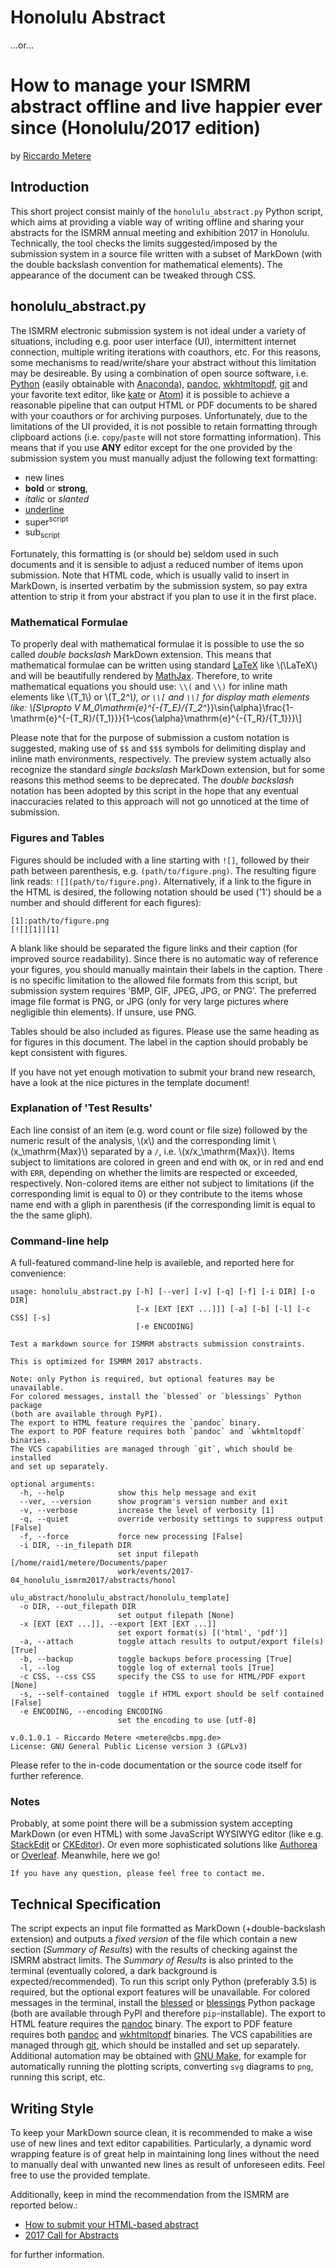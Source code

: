 Honolulu Abstract
=================

...or...

How to manage your ISMRM abstract offline and live happier ever since (Honolulu/2017 edition)
=============================================================================================

by [Riccardo Metere](mailto:metere@cbs.mpg.de)


## Introduction
This short project consist mainly of the `honolulu_abstract.py` Python script, which aims at providing a viable way of writing offline and sharing your abstracts for the ISMRM annual meeting and exhibition 2017 in Honolulu. Technically, the tool checks the limits suggested/imposed by the submission system in a source file written with a subset of MarkDown (with the double backslash convention for mathematical elements). The appearance of the document can be tweaked through CSS.


## honolulu_abstract.py
The ISMRM electronic submission system is not ideal under a variety of situations, including e.g. poor user interface (UI), intermittent internet connection, multiple writing iterations with coauthors, etc.
For this reasons, some mechanisms to read/write/share your abstract without this limitation may be desireable. By using a combination of open source software, i.e. [Python](https://www.python.org) (easily obtainable with [Anaconda](https://www.continuum.io/)), [pandoc](http://pandoc.org), [wkhtmltopdf](http://wkhtmltopdf.org), [git](https://git-scm.com) and your favorite text editor, like [kate](https://kate-editor.org) or [Atom](https://atom.io/)) it is possible to achieve a reasonable pipeline that can output HTML or PDF documents to be shared with your coauthors or for archiving purposes. Unfortunately, due to the limitations of the UI provided, it is not possible to retain formatting through clipboard actions (i.e. `copy`/`paste` will not store formatting information). This means that if you use **ANY** editor except for the one provided by the submission system you must manually adjust the following text formatting:

- new lines
- **bold** or __strong__,
- *italic* or _slanted_
- <u>underline</u>
- super<sup>script</sup>
- sub<sub>script</sub>

Fortunately, this formatting is (or should be) seldom used in such documents and it is sensible to adjust a reduced number of items upon submission. Note that HTML code, which is usually valid to insert in MarkDown, is inserted verbatim by the submission system, so pay extra attention to strip it from your abstract if you plan to use it in the first place.


### Mathematical Formulae

To properly deal with mathematical formulae it is possible to use the so called *double backslash* MarkDown extension. This means that mathematical formulae can be written using standard [LaTeX](https://www.latex-project.org/) like \\(\LaTeX\\) and will be beautifully rendered by [MathJax](https://www.mathjax.org/). Therefore, to write mathematical equations you should use: `\\(` and `\\)` for inline math elements like \\(T_1\\) or \\(T_2^*\\), or `\\[` and `\\]` for display math elements like:
\\[S\propto V M_0\mathrm{e}^{-{T_E}/{T_2^*}}\sin{\alpha}\frac{1-\mathrm{e}^{-{T_R}/{T_1}}}{1-\cos{\alpha}\mathrm{e}^{-{T_R}/{T_1}}}\\]

Please note that for the purpose of submission a custom notation is suggested, making use of `$$` and `$$$` symbols for delimiting display and inline math environments, respectively. The preview system actually also recognize the standard *single backslash* MarkDown extension, but for some reasons this method seems to be deprecated. The *double backslash* notation has been adopted by this script in the hope that any eventual inaccuracies related to this approach will not go unnoticed at the time of submission.


### Figures and Tables

Figures should be included with a line starting with `![]`, followed by their path between parenthesis, e.g. `(path/to/figure.png)`. The resulting figure link reads: `![](path/to/figure.png)`.
Alternatively, if a link to the figure in the HTML is desired, the following notation should be used ('1') should be a number and should different for each figures):

    [1]:path/to/figure.png
    [![][1]][1]

A blank like should be separated the figure links and their caption (for improved source readability).
Since there is no automatic way of reference your figures, you should manually maintain their labels in the caption.
There is no specific limitation to the allowed file formats from this script, but submission system requires 'BMP, GIF, JPEG, JPG, or PNG'. The preferred image file format is PNG, or JPG (only for very large pictures where negligible thin elements).
If unsure, use PNG.

Tables should be also included as figures. Please use the same heading as for figures in this document. The label in the caption should probably be kept consistent with figures.

If you have not yet enough motivation to submit your brand new research, have a look at the nice pictures in the template document!


### Explanation of 'Test Results'
Each line consist of an item (e.g. word count or file size) followed by the numeric result of the analysis, \\(x\\) and the corresponding limit \\(x_\mathrm{Max}\\) separated by a `/`, i.e. \\(x/x_\mathrm{Max}\\).
Items subject to limitations are colored in <span class="green">green</span> and end with `OK`, or in <span class="red">red</span> and end with `ERR`, depending on whether the limits are respected or exceeded, respectively. Non-colored items are either not subject to limitations (if the corresponding limit is equal to 0) or they contribute to the items whose name end with a gliph in parenthesis (if the corresponding limit is equal to the the same gliph).


### Command-line help

A full-featured command-line help is availeble, and reported here for convenience:

    usage: honolulu_abstract.py [-h] [--ver] [-v] [-q] [-f] [-i DIR] [-o DIR]
                                [-x [EXT [EXT ...]]] [-a] [-b] [-l] [-c CSS] [-s]
                                [-e ENCODING]
    
    Test a markdown source for ISMRM abstracts submission constraints.
    
    This is optimized for ISMRM 2017 abstracts.
    
    Note: only Python is required, but optional features may be unavailable.
    For colored messages, install the `blessed` or `blessings` Python package
    (both are available through PyPI).
    The export to HTML feature requires the `pandoc` binary.
    The export to PDF feature requires both `pandoc` and `wkhtmltopdf` binaries.
    The VCS capabilities are managed through `git`, which should be installed
    and set up separately.
    
    optional arguments:
      -h, --help            show this help message and exit
      --ver, --version      show program's version number and exit
      -v, --verbose         increase the level of verbosity [1]
      -q, --quiet           override verbosity settings to suppress output [False]
      -f, --force           force new processing [False]
      -i DIR, --in_filepath DIR
                            set input filepath [/home/raid1/metere/Documents/paper
                            work/events/2017-04_honolulu_ismrm2017/abstracts/honol
                            ulu_abstract/honolulu_abstract/honolulu_template]
      -o DIR, --out_filepath DIR
                            set output filepath [None]
      -x [EXT [EXT ...]], --export [EXT [EXT ...]]
                            set export format(s) [('html', 'pdf')]
      -a, --attach          toggle attach results to output/export file(s) [True]
      -b, --backup          toggle backups before processing [True]
      -l, --log             toggle log of external tools [True]
      -c CSS, --css CSS     specify the CSS to use for HTML/PDF export [None]
      -s, --self-contained  toggle if HTML export should be self contained [False]
      -e ENCODING, --encoding ENCODING
                            set the encoding to use [utf-8]
    
    v.0.1.0.1 - Riccardo Metere <metere@cbs.mpg.de>
    License: GNU General Public License version 3 (GPLv3)

Please refer to the in-code documentation or the source code itself for further reference.


### Notes

Probably, at some point there will be a submission system accepting MarkDown (or even HTML) with some JavaScript WYSIWYG editor (like e.g. [StackEdit](https://stackedit.io) or [CKEditor](http://ckeditor.com)). Or even more sophisticated solutions like [Authorea](http://www.authorea.com) or [Overleaf](http://www.overleaf.com). Meanwhile, here we go!

    If you have any question, please feel free to contact me.


## Technical Specification
The script expects an input file formatted as MarkDown (+double-backslash extension) and outputs a *fixed version* of the file which contain a new section (*Summary of Results*) with the results of checking against the ISMRM abstract limits.
The *Summary of Results* is also printed to the terminal (eventually colored, a dark background is expected/recommended).
To run this script only Python (preferably 3.5) is required, but the optional export  features will be unavailable.
For colored messages in the terminal, install the [blessed](https://pypi.python.org/pypi/blessed) or [blessings](https://pypi.python.org/pypi/blessings) Python package (both are available through PyPI and therefore `pip`-installable).
The export to HTML feature requires the [pandoc](http://pandoc.org/installing.html) binary.
The export to PDF feature requires both [pandoc](http://pandoc.org/installing.html) and [wkhtmltopdf](http://wkhtmltopdf.org/downloads.html) binaries.
The VCS capabilities are managed through [git](https://git-scm.com/downloads), which should be installed
and set up separately.
Additional automation may be obtained with [GNU Make](https://www.gnu.org/software/make/), for example for automatically running the plotting scripts, converting `svg` diagrams to `png`, running this script, etc.


## Writing Style
To keep your MarkDown source clean, it is recommended to make a wise use of new lines and text editor capabilities. Particularly, a dynamic word wrapping feature is of great help in maintaining long lines without the need to manually deal with unwanted new lines as result of unforeseen edits. Feel free to use the provided template.

Additionally, keep in mind the recommendation from the ISMRM are reported below.:

- [How to submit your HTML-based abstract](http://www.ismrm.org/2017-annual-meeting-exhibition/2017-call-for-abstracts/how-to-submit-your-html-based-abstract/)
- [2017 Call for Abstracts](http://www.ismrm.org/2017-annual-meeting-exhibition/2017-call-for-abstracts/)

for further information.

